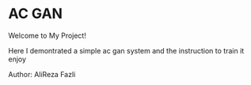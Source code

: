 # AC GAN

Welcome to My Project!

Here I demontrated a simple ac gan system and the instruction to train it
<br>enjoy

Author: AliReza Fazli
